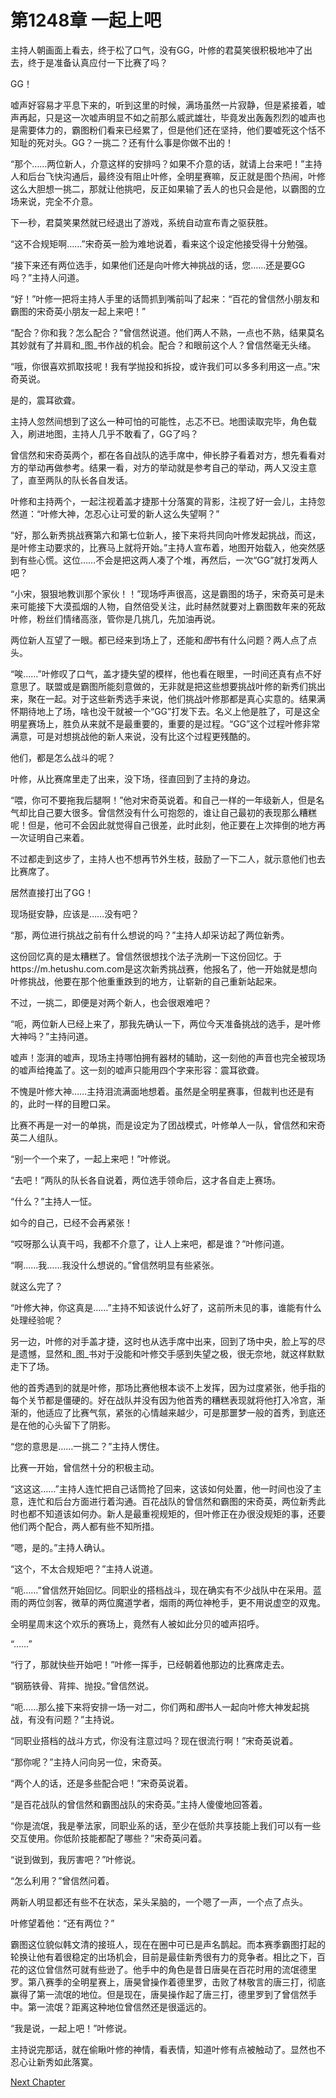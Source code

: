 # 第1248章 一起上吧

主持人朝画面上看去，终于松了口气，没有GG，叶修的君莫笑很积极地冲了出去，终于是准备认真应付一下比赛了吗？

GG！

嘘声好容易才平息下来的，听到这里的时候，满场虽然一片寂静，但是紧接着，嘘声再起，只是这一次嘘声明显不如之前那么威武雄壮，毕竟发出轰轰烈烈的嘘声也是需要体力的，霸图粉们看来已经累了，但是他们还在坚持，他们要嘘死这个恬不知耻的死对头。GG？一挑二？还有什么事是你做不出的！

“那个……两位新人，介意这样的安排吗？如果不介意的话，就请上台来吧！”主持人和后台飞快沟通后，最终没有阻止叶修，全明星赛嘛，反正就是图个热闹，叶修这么大胆想一挑二，那就让他挑吧，反正如果输了丢人的也只会是他，以霸图的立场来说，完全不介意。

下一秒，君莫笑果然就已经退出了游戏，系统自动宣布青之驱获胜。

“这不合规矩啊……”宋奇英一脸为难地说着，看来这个设定他接受得十分勉强。

“接下来还有两位选手，如果他们还是向叶修大神挑战的话，您……还是要GG吗？”主持人问道。

“好！”叶修一把将主持人手里的话筒抓到嘴前叫了起来：“百花的曾信然小朋友和霸图的宋奇英小朋友一起上来吧！”

“配合？你和我？怎么配合？”曾信然说道。他们两人不熟，一点也不熟，结果莫名其妙就有了并肩和_图_书作战的机会。配合？和眼前这个人？曾信然毫无头绪。

“哦，你很喜欢抓取技呢！我有学抛投和拆投，或许我们可以多多利用这一点。”宋奇英说。

是的，震耳欲聋。

主持人忽然间想到了这么一种可怕的可能性，忐忑不已。地图读取完毕，角色载入，刷进地图，主持人几乎不敢看了，GG了吗？

曾信然和宋奇英两个，都在各自战队的选手席中，伸长脖子看着对方，想先看看对方的举动再做参考。结果一看，对方的举动就是参考自己的举动，两人又没主意了，直至两队的队长各自发话。

叶修和主持两个，一起注视着盖才捷那十分落寞的背影，注视了好一会儿，主持忽然道：“叶修大神，怎忍心让可爱的新人这么失望啊？”

“好，那么新秀挑战赛第六和第七位新人，接下来将共同向叶修发起挑战，而这，是叶修主动要求的，比赛马上就将开始。”主持人宣布着，地图开始载入，他突然感到有些心慌。这位……不会是把这两人凑了个堆，再然后，一次“GG”就打发两人吧？

“小宋，狠狠地教训那个家伙！！”现场呼声很高，这是霸图的场子，宋奇英可是未来可能接下大漠孤烟的人物，自然倍受关注，此时赫然就要对上霸图数年来的死敌叶修，粉丝们情绪高涨，管你是几挑几，先加油再说。

两位新人互望了一眼。都已经来到场上了，还能和*图*书有什么问题？两人点了点头。

“唉……”叶修叹了口气，盖才捷失望的模样，他也看在眼里，一时间还真有点不好意思了。联盟或是霸图所能刻意做的，无非就是把这些想要挑战叶修的新秀们挑出来，聚在一起。对于这些新秀选手来说，他们挑战叶修那都是真心实意的。结果满怀期待地上了场，啥也没干就被一个“GG”打发下去。名义上他是胜了，可是这全明星赛场上，胜负从来就不是最重要的，重要的是过程。“GG”这个过程叶修非常满意，可是对想挑战他的新人来说，没有比这个过程更残酷的。

他们，都是怎么战斗的呢？

叶修，从比赛席里走了出来，没下场，径直回到了主持的身边。

“喂，你可不要拖我后腿啊！”他对宋奇英说着。和自己一样的一年级新人，但是名气却比自己要大很多。曾信然没有什么可抱怨的，谁让自己最初的表现那么糟糕呢！但是，他可不会因此就觉得自己很差，此时此刻，他正要在上次摔倒的地方再一次证明自己来着。

不过都走到这步了，主持人也不想再节外生枝，鼓励了一下二人，就示意他们也去比赛席了。

居然直接打出了GG！

现场挺安静，应该是……没有吧？

“那，两位进行挑战之前有什么想说的吗？”主持人却采访起了两位新秀。

这份回忆真的是太糟糕了。曾信然很想找个法子洗刷一下这份回忆。于https://m.hetushu.com.com是这次新秀挑战赛，他报名了，他一开始就是想向叶修挑战，他要在那个他重重跌到的地方，让崭新的自己重新站起来。

不过，一挑二，即便是对两个新人，也会很艰难吧？

“呃，两位新人已经上来了，那我先确认一下，两位今天准备挑战的选手，是叶修大神吗？”主持问道。

嘘声！澎湃的嘘声，现场主持哪怕拥有器材的辅助，这一刻他的声音也完全被现场的嘘声给掩盖了。这一刻的嘘声只能用四个字来形容：震耳欲聋。

不愧是叶修大神……主持泪流满面地想着。虽然是全明星赛事，但裁判也还是有的，此时一样的目瞪口呆。

比赛不再是一对一的单挑，而是设定为了团战模式，叶修单人一队，曾信然和宋奇英二人组队。

“别一个一个来了，一起上来吧！”叶修说。

“去吧！”两队的队长各自说着，两位选手领命后，这才各自走上赛场。

“什么？”主持人一怔。

如今的自己，已经不会再紧张！

“哎呀那么认真干吗，我都不介意了，让人上来吧，都是谁？”叶修问道。

“啊……我……我没什么想说的。”曾信然明显有些紧张。

就这么完了？

“叶修大神，你这真是……”主持不知该说什么好了，这前所未见的事，谁能有什么处理经验呢？

另一边，叶修的对手盖才捷，这时也从选手席中出来，回到了场中央，脸上写的尽是遗憾，显然和_图_书对于没能和叶修交手感到失望之极，很无奈地，就这样默默走下了场。

他的首秀遇到的就是叶修，那场比赛他根本谈不上发挥，因为过度紧张，他手指的每个关节都是僵硬的。好在战队并没有因为他首秀的糟糕表现就将他打入冷宫，渐渐的，他适应了比赛气氛，紧张的心情越来越少，可是那噩梦一般的首秀，到底还是在他的心头留下了阴影。

“您的意思是……一挑二？”主持人愣住。

比赛一开始，曾信然十分的积极主动。

“这这这……”主持人连忙把自己话筒抢了回来，这该如何处置，他一时间也没了主意，连忙和后台方面进行着沟通。百花战队的曾信然和霸图的宋奇英，两位新秀此时也都不知道该如何办。新人是最重视规矩的，但叶修正在办很没规矩的事，还要他们两个配合，两人都有些不知所措。

“嗯，是的。”主持人确认。

“这个，不太合规矩吧？”主持人说道。

“呃……”曾信然开始回忆。同职业的搭档战斗，现在确实有不少战队中在采用。蓝雨的两位剑客，微草的两位魔道学者，烟雨的两位神枪手，更不用说虚空的双鬼。

全明星周末这个欢乐的赛场上，竟然有人被如此分贝的嘘声招呼。

“……”

“行了，那就快些开始吧！”叶修一挥手，已经朝着他那边的比赛席走去。

“钢筋铁骨、背摔、抛投。”曾信然说。

“呃……那么接下来将安排一场一对二，你们两和*图*书人一起向叶修大神发起挑战，有没有问题？”主持说。

“同职业搭档的战斗方式，你没有注意过吗？现在很流行啊！”宋奇英说着。

“那你呢？”主持人问向另一位，宋奇英。

“两个人的话，还是多些配合吧！”宋奇英说着。

“是百花战队的曾信然和霸图战队的宋奇英。”主持人傻傻地回答着。

“你是流氓，我是拳法家，同职业系的话，至少在低阶共享技能上我们可以有一些交互使用。你低阶技能都配了哪些？”宋奇英问着。

“说到做到，我厉害吧？”叶修说。

“怎么利用？”曾信然问着。

两新人明显都还有些不在状态，呆头呆脑的，一个嗯了一声，一个点了点头。

叶修望着他：“还有两位？”

霸图这位貌似韩文清的接班人，现在在圈中可已是声名鹊起。而本赛季霸图打起的轮换让他有着很稳定的出场机会，目前是最佳新秀很有力的竞争者。相比之下，百花的这位曾信然可就有些逊了。他手中的角色是昔日唐昊在百花时用的流氓德里罗。第八赛季的全明星赛上，唐昊曾操作着德里罗，击败了林敬言的唐三打，彻底赢得了第一流氓的地位。但是现在，唐昊操作起了唐三打，德里罗到了曾信然手中。第一流氓？距离这种地位曾信然还是很遥远的。

“我是说，一起上吧！”叶修说。

主持说完那话，就在偷瞅叶修的神情，看表情，知道叶修有点被触动了。显然也不忍心让新秀如此落寞。



[Next Chapter](%E7%AC%AC1249%E7%AB%A0%20%E6%96%B0%E7%A7%80%E7%9A%84%E9%85%8D%E5%90%88.md)